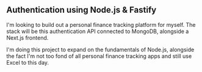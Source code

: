 ## Authentication using Node.js & Fastify

I'm looking to build out a personal finance tracking platform for myself. The stack will be this authentication API connected to MongoDB, alongside a Next.js frontend.

I'm doing this project to expand on the fundamentals of Node.js, alongside the fact I'm not too fond of all personal finance tracking apps and still use Excel to this day.
